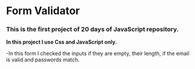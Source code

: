 # Form Validator

### This is the first project of 20 days of JavaScript repository.

**In this project I use Css and JavaScript only.**

-In this form I checked the inputs if they are empty, their length, if the email is valid and passwords match.
